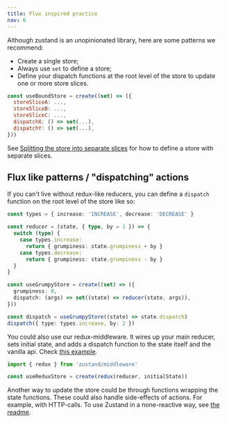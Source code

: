 ```yaml
---
title: Flux inspired practice
nav: 6
---
```


Although zustand is an unopinionated library, here are some patterns we recommend:

- Create a single store;
- Always use `set` to define a store;
- Define your dispatch functions at the root level of the store to update one or more store slices.

```js
const useBoundStore = create((set) => ({
  storeSliceA: ...,
  storeSliceB: ...,
  storeSliceC: ...,
  dispatchX: () => set(...),
  dispatchY: () => set(...),
}))
```

See [Splitting the store into separate slices](./typescript.md#slices-pattern) for how to define a store with separate slices.

## Flux like patterns / "dispatching" actions

If you can't live without redux-like reducers, you can define a `dispatch` function on the root level of the store like so:

```typescript
const types = { increase: 'INCREASE', decrease: 'DECREASE' }

const reducer = (state, { type, by = 1 }) => {
  switch (type) {
    case types.increase:
      return { grumpiness: state.grumpiness + by }
    case types.decrease:
      return { grumpiness: state.grumpiness - by }
  }
}

const useGrumpyStore = create((set) => ({
  grumpiness: 0,
  dispatch: (args) => set((state) => reducer(state, args)),
}))

const dispatch = useGrumpyStore((state) => state.dispatch)
dispatch({ type: types.increase, by: 2 })
```

You could also use our redux-middleware. It wires up your main reducer, sets initial state, and adds a dispatch function to the state itself and the vanilla api.  Check [this example](https://codesandbox.io/s/amazing-kepler-swxol).

```typescript
import { redux } from 'zustand/middleware'

const useReduxStore = create(redux(reducer, initialState))
```

Another way to update the store could be through functions wrapping the state functions. These could also handle side-effects of actions. For example, with HTTP-calls. To use Zustand in a none-reactive way, see [the readme](https://github.com/pmndrs/zustand#readingwriting-state-and-reacting-to-changes-outside-of-components).

